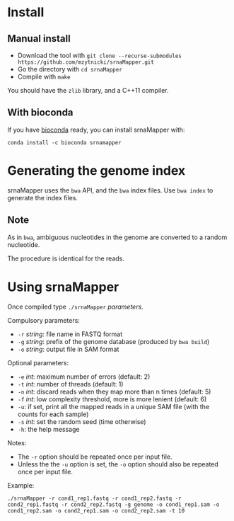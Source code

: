 # Install

## Manual install

* Download the tool with `git clone --recurse-submodules https://github.com/mzytnicki/srnaMapper.git`
* Go the directory with `cd srnaMapper`
* Compile with `make`

You should have the `zlib` library, and a C++11 compiler.

## With bioconda

If you have [bioconda](https://bioconda.github.io/) ready, you can install srnaMapper with:

    conda install -c bioconda srnamapper


# Generating the genome index

srnaMapper uses the `bwa` API, and the `bwa` index files.
Use `bwa index` to generate the index files.

## Note

As in `bwa`, ambiguous nucleotides in the genome are converted to a random nucleotide.

The procedure is identical for the reads. 

# Using srnaMapper

Once compiled type `./srnaMapper` *parameters*.

Compulsory parameters:

* `-r` *string*: file name in FASTQ format
* `-g` *string*: prefix of the genome database (produced by `bwa build`)
* `-o` *string*: output file in SAM format

Optional parameters:

* `-e` *int*: maximum number of errors (default: 2)
* `-t` *int*: number of threads (default: 1)
* `-n` *int*: discard reads when they map more than n times (default: 5)
* `-f` *int*: low complexity threshold, more is more lenient (default: 6)
* `-u`: if set, print all the mapped reads in a unique SAM file (with the counts for each sample)
* `-s` *int*: set the random seed (time otherwise)
* `-h`: the help message

Notes:

* The `-r` option should be repeated once per input file.
* Unless the the `-u` option is set, the `-o` option should also be repeated once per input file.

Example:

    ./srnaMapper -r cond1_rep1.fastq -r cond1_rep2.fastq -r cond2_rep1.fastq -r cond2_rep2.fastq -g genome -o cond1_rep1.sam -o cond1_rep2.sam -o cond2_rep1.sam -o cond2_rep2.sam -t 10
